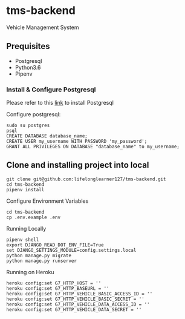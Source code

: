# tms-backend
Vehicle Management System

## Prequisites
 - Postgresql
 - Python3.6
 - Pipenv

### Install & Configure Postgresql
Please refer to this [link](https://www.postgresql.org/download/) to install Postgresql

Configure postgresql:
```
sudo su postgres
psql
CREATE DATABASE database_name;
CREATE USER my_username WITH PASSWORD 'my_password';
GRANT ALL PRIVILEGES ON DATABASE "database_name" to my_username;
```

## Clone and installing project into local
```
git clone git@github.com:lifelonglearner127/tms-backend.git
cd tms-backend
pipenv install
```

Configure Environment Variables
```
cd tms-backend
cp .env.example .env
```

Running Locally
```
pipenv shell
export DJANGO_READ_DOT_ENV_FILE=True
set DJANGO_SETTINGS_MODULE=config.settings.local
python manage.py migrate
python manage.py runserver
```

Running on Heroku
```
heroku config:set G7_HTTP_HOST = ''
heroku config:set G7_HTTP_BASEURL = ''
heroku config:set G7_HTTP_VEHICLE_BASIC_ACCESS_ID = ''
heroku config:set G7_HTTP_VEHICLE_BASIC_SECRET = ''
heroku config:set G7_HTTP_VEHICLE_DATA_ACCESS_ID = ''
heroku config:set G7_HTTP_VEHICLE_DATA_SECRET = ''
```